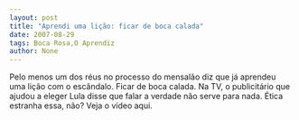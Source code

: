 ```yaml
---
layout: post
title: "Aprendi uma lição: ficar de boca calada"
date: 2007-08-29
tags: Boca Rosa,O Aprendiz
author: None
---
```

Pelo menos um dos r&eacute;us no processo do mensal&atilde;o diz que j&aacute; aprendeu uma li&ccedil;&atilde;o com o esc&acirc;ndalo. Ficar de boca calada.
Na TV, o publicit&aacute;rio que ajudou a eleger Lula disse que falar a verdade n&atilde;o serve para nada. &Eacute;tica estranha essa, n&atilde;o?
Veja o v&iacute;deo aqui. 